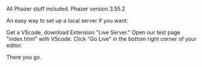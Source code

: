 All Phazer stuff included.
Phazer version 3.55.2

An easy way to set up a local server if you want:

Get a VScode, download Extension "Live Server."
Open our test page "index.html" with VScode. Click "Go Live" in the bottom right corner of your editor.

There you go.